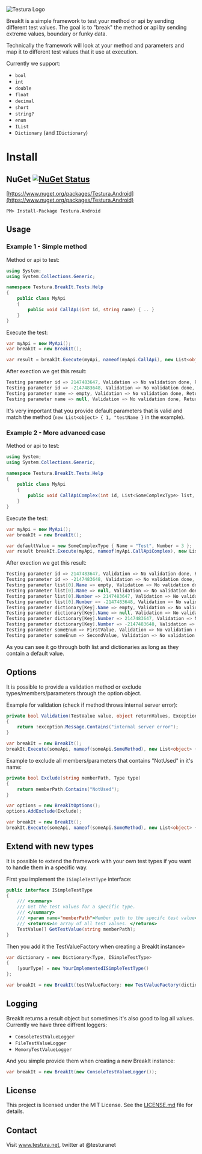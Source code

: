 ![Testura Logo](http://testura.net/Content/Images/logo2.png)

BreakIt is a simple framework to test your method or api by sending different test values. The goal is to "break" the method or api by sending extreme values, boundary or funky data.

Technically the framework will look at your method and parameters and map it to different test values that it use at execution.

Currently we support: 

- `bool`
- `int`
- `double`
- `float`
- `decimal`
- `short`
- `string?`
- `enum`
- `IList`
- `Dictionary` (and `IDictionary`)


# Install

## NuGet [![NuGet Status](https://img.shields.io/nuget/v/Testura.Android.svg?style=flat)](https://www.nuget.org/packages/Testura.Android)

[https://www.nuget.org/packages/Testura.Android](https://www.nuget.org/packages/Testura.Android)
    
    PM> Install-Package Testura.Android
   

## Usage

### Example 1 - Simple method

Method or api to test: 

```c#
using System;
using System.Collections.Generic;

namespace Testura.BreakIt.Tests.Help
{
    public class MyApi
    {
        public void CallApi(int id, string name) { .. }
    }
}
```
Execute the test:

```c#
var myApi = new MyApi(); 
var breakIt = new BreakIt();

var result = breakIt.Execute(myApi, nameof(myApi.CallApi), new List<object> { 1, "testName });
```

After exection we get this result: 

```c#
Testing parameter id => 2147483647, Validation => No validation done, Return value => null or no return value, Exception => No exception
Testing parameter id => -2147483648, Validation => No validation done, Return value => null or no return value, Exception => No exception
Testing parameter name => empty, Validation => No validation done, Return value => null or no return value, Exception => No exception
Testing parameter name => null, Validation => No validation done, Return value => null or no return value, Exception => No exception
```

It's very important that you provide default parameters that is valid and match the method (`new List<object> { 1, "testName }` in the example). 


### Example 2 - More advanced case

Method or api to test: 

```c#
using System;
using System.Collections.Generic;

namespace Testura.BreakIt.Tests.Help
{
    public class MyApi
    {
        public void CallApiComplex(int id, List<SomeComplexType> list, Dictionary<string, SomeComplexType> dictionary, SomeEnum someEnum) { .. }
    }
}
```

Execute the test:

```c#
var myApi = new MyApi(); 
var breakIt = new BreakIt();

var defaultValue = new SomeComplexType { Name = "Test", Number = 3 };
var result breakIt.Execute(myApi, nameof(myApi.CallApiComplex), new List<object> { 1, new List<SomeComplexType> { defaultValue }, new Dictionary<string, SomeComplexType> { ["Key"] = defaultValue }, MyApi.SomeEnum.FirstValue });
```

After exection we get this result: 

```c#
Testing parameter id => 2147483647, Validation => No validation done, Return value => null or no return value, Exception => No exception
Testing parameter id => -2147483648, Validation => No validation done, Return value => null or no return value, Exception => No exception
Testing parameter list[0].Name => empty, Validation => No validation done, Return value => null or no return value, Exception => No exception
Testing parameter list[0].Name => null, Validation => No validation done, Return value => null or no return value, Exception => No exception
Testing parameter list[0].Number => 2147483647, Validation => No validation done, Return value => null or no return value, Exception => No exception
Testing parameter list[0].Number => -2147483648, Validation => No validation done, Return value => null or no return value, Exception => No exception
Testing parameter dictionary[Key].Name => empty, Validation => No validation done, Return value => null or no return value, Exception => No exception
Testing parameter dictionary[Key].Name => null, Validation => No validation done, Return value => null or no return value, Exception => No exception
Testing parameter dictionary[Key].Number => 2147483647, Validation => No validation done, Return value => null or no return value, Exception => No exception
Testing parameter dictionary[Key].Number => -2147483648, Validation => No validation done, Return value => null or no return value, Exception => No exception
Testing parameter someEnum => FirstValue, Validation => No validation done, Return value => null or no return value, Exception => No exception
Testing parameter someEnum => SecondValue, Validation => No validation done, Return value => null or no return value, Exception => No exception
```

As you can see it go through both list and dictionaries as long as they contain a default value.

## Options 

It is possible to provide a validation method or exclude types/members/parameters through the option object.

Example for validation (check if method throws internal server error): 

```c#
private bool Validation(TestValue value, object returnValues, Exception exception)
{
	return !exception.Message.Contains("internal server error");
}
```

```c#
var breakIt = new BreakIt();
breakIt.Execute(someApi, nameof(someApi.SomeMethod), new List<object> { .. }, new BreakItOptions { Validation = Validation });
```

Example to exclude all members/parameters that contains "NotUsed" in it's name: 

```c#
private bool Exclude(string memberPath, Type type)
{
	return memberPath.Contains("NotUsed");
}
```

```c#
var options = new BreakItOptions();
options.AddExclude(Exclude);

var breakIt = new BreakIt();
breakIt.Execute(someApi, nameof(someApi.SomeMethod), new List<object> { .. }, option);
```

## Extend with new types

It is possible to extend the framework with your own test types if you want to handle them in a specific way. 

First you implement the `ISimpleTestType` interface: 

```c#
public interface ISimpleTestType
{
	/// <summary>
	/// Get the test values for a specific type.
	/// </summary>
	/// <param name="memberPath">Member path to the specifc test value</param>
	/// <returns>An array of all test values. </returns>
	TestValue[] GetTestValue(string memberPath);
}
```

Then you add it the TestValueFactory when creating a BreakIt instance> 

```c#
var dictionary = new Dictionary<Type, ISimpleTestType>
{
	[yourType] = new YourImplementedISimpleTestType()
};

var breakIt = new BreakIt(testValueFactory: new TestValueFactory(dictionary));
```

## Logging 

BreakIt returns a result object but sometimes it's also good to log all values. Currently we have three diffrent loggers: 

- `ConsoleTestValueLogger`
- `FileTestValueLogger`
- `MemoryTestValueLogger`

And you simple provide them when creating a new BreakIt instance: 

```c#
var breakIt = new BreakIt(new ConsoleTestValueLogger());
```

## License

This project is licensed under the MIT License. See the [LICENSE.md](LICENSE.md) file for details.

## Contact

Visit <a href="http://www.testura.net">www.testura.net</a>, twitter at @testuranet
